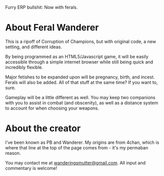 Furry ERP bullshit: Now with ferals.

# About Feral Wanderer

This is a ripoff of Corruption of Champions, but with original code, a new setting, and different ideas.

By being programmed as an HTML5/Javascript game, it will be easily accessible through a simple internet browser while still being quick and incredibly flexible.

Major fetishes to be expanded upon will be pregnancy, birth, and incest. Ferals will also be added. All of that stuff at the same time? If you want to, sure.

Gameplay will be a little different as well. You may keep two companions with you to assist in combat (and obscenity), as well as a distance system to account for when choosing your weapons.

# About the creator

I've been known as PB and Wanderer. My origins are from 4chan, which is where that line at the top of the page comes from - it's my permaban reason.

You may contact me at wanderingsmutter@gmail.com. All input and commentary is welcome!
